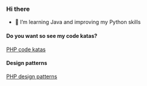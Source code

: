 ### Hi there

- 🌱 I’m learning Java and improving my Python skills

#### Do you want so see my code katas?

[PHP code katas](https://github.com/ettorestark?tab=repositories&q=php%20kata&type=&language=&sort=)

#### Design patterns

[PHP design patterns](https://github.com/ettorestark?tab=repositories&q=php%20kata&type=&language=&sort=)
